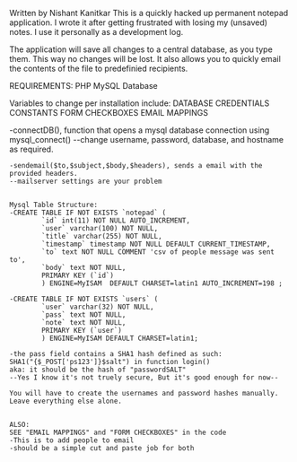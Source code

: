 Written by Nishant Kanitkar
This is a quickly hacked up permanent notepad application. 
I wrote it after getting frustrated with losing my (unsaved) notes.
I use it personally as a development log.

The application will save all changes to a central database, as you type them. 
This way no changes will be lost. 
It also allows you to quickly email the contents of the file to predefinied recipients.

REQUIREMENTS:
PHP
MySQL Database

Variables to change per installation include: 
DATABASE CREDENTIALS
CONSTANTS
FORM CHECKBOXES
EMAIL MAPPINGS


-connectDB(), function that opens a mysql database connection using mysql_connect()
	--change username, password, database, and hostname as required.

	-sendemail($to,$subject,$body,$headers), sends a email with the provided headers.
	--mailserver settings are your problem


	Mysql Table Structure:
	-CREATE TABLE IF NOT EXISTS `notepad` (
			`id` int(11) NOT NULL AUTO_INCREMENT,
			`user` varchar(100) NOT NULL,
			`title` varchar(255) NOT NULL,
			`timestamp` timestamp NOT NULL DEFAULT CURRENT_TIMESTAMP,
			`to` text NOT NULL COMMENT 'csv of people message was sent to',
			`body` text NOT NULL,
			PRIMARY KEY (`id`)
			) ENGINE=MyISAM  DEFAULT CHARSET=latin1 AUTO_INCREMENT=198 ;

	-CREATE TABLE IF NOT EXISTS `users` (
			`user` varchar(32) NOT NULL,
			`pass` text NOT NULL,
			`note` text NOT NULL,
			PRIMARY KEY (`user`)
			) ENGINE=MyISAM DEFAULT CHARSET=latin1;

	-the pass field contains a SHA1 hash defined as such:
	SHA1("{$_POST['ps123']}$salt") in function login()
	aka: it should be the hash of "passwordSALT"
	--Yes I know it's not truely secure, But it's good enough for now--

	You will have to create the usernames and password hashes manually.
	Leave everything else alone.


	ALSO:
	SEE "EMAIL MAPPINGS" and "FORM CHECKBOXES" in the code
	-This is to add people to email
	-should be a simple cut and paste job for both



